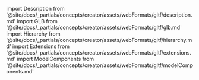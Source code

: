 import Description from '@site/docs/_partials/concepts/creator/assets/webFormats/gltf/description.md'
import GLB from '@site/docs/_partials/concepts/creator/assets/webFormats/gltf/glb.md'
import Hierarchy from '@site/docs/_partials/concepts/creator/assets/webFormats/gltf/hierarchy.md'
import Extensions from '@site/docs/_partials/concepts/creator/assets/webFormats/gltf/extensions.md'
import ModelComponents from '@site/docs/_partials/concepts/creator/assets/webFormats/gltf/modelComponents.md'

<Description />
<GLB />
<Hierarchy />
<Extensions />
<ModelComponents />
